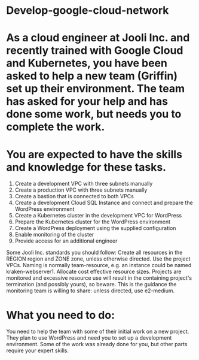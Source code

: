 # Develop-google-cloud-network
# As a cloud engineer at Jooli Inc. and recently trained with Google Cloud and Kubernetes, you have been asked to help a new team (Griffin) set up their environment. The team has asked for your help and has done some work, but needs you to complete the work.


# You are expected to have the skills and knowledge for these tasks.
1. Create a development VPC with three subnets manually
2. Create a production VPC with three subnets manually
3. Create a bastion that is connected to both VPCs
4. Create a development Cloud SQL Instance and connect and prepare the WordPress environment
5. Create a Kubernetes cluster in the development VPC for WordPress
6. Prepare the Kubernetes cluster for the WordPress environment
7. Create a WordPress deployment using the supplied configuration
8. Enable monitoring of the cluster
9. Provide access for an additional engineer

Some Jooli Inc. standards you should follow:
Create all resources in the REGION region and ZONE zone, unless otherwise directed.
Use the project VPCs.
Naming is normally team-resource, e.g. an instance could be named kraken-webserver1.
Allocate cost effective resource sizes. Projects are monitored and excessive resource use will result in the containing project's termination (and possibly yours), so beware. This is the guidance the monitoring team is willing to share: unless directed, use e2-medium.

# What you need to do:
You need to help the team with some of their initial work on a new project. They plan to use WordPress and need you to set up a development environment. Some of the work was already done for you, but other parts require your expert skills.
